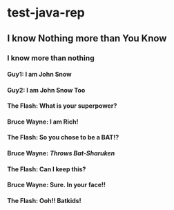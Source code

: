 # test-java-rep
## I know Nothing more than You Know
### I know more than nothing
#### Guy1: I am John Snow
#### Guy2: I am John Snow Too
#### The Flash: What is your superpower?
#### Bruce Wayne: I am Rich!
#### The Flash: So you chose to be a BAT!?
#### Bruce Wayne: ***Throws Bat-Sharuken***
#### The Flash: Can I keep this?
#### Bruce Wayne: Sure. In your face!!
#### The Flash: Ooh!! Batkids!
